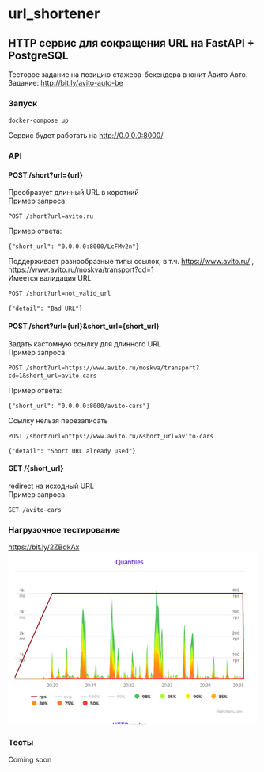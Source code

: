 # url_shortener
## HTTP сервис для сокращения URL на FastAPI + PostgreSQL
Тестовое задание на позицию стажера-бекендера в юнит Авито Авто.  
Задание: http://bit.ly/avito-auto-be
### Запуск
```
docker-compose up
```   
Сервис будет работать на http://0.0.0.0:8000/
### API
#### POST /short?url={url}
Преобразует длинный URL в короткий  
Пример запроса:
```
POST /short?url=avito.ru
```
Пример ответа:
```
{"short_url": "0.0.0.0:8000/LcFMv2n"}
```
Поддерживает разнообразные типы ссылок, в т.ч. https://www.avito.ru/ , https://www.avito.ru/moskva/transport?cd=1  
Имеется валидация URL
```
POST /short?url=not_valid_url
```
```
{"detail": "Bad URL"}
```
#### POST /short?url={url}&short_url={short_url}
Задать кастомную ссылку для длинного URL  
Пример запроса:
```
POST /short?url=https://www.avito.ru/moskva/transport?cd=1&short_url=avito-cars
```
Пример ответа:
```
{"short_url": "0.0.0.0:8000/avito-cars"}
```
Ссылку нельзя перезаписать  
```
POST /short?url=https://www.avito.ru/&short_url=avito-cars
```
```
{"detail": "Short URL already used"}
```
#### GET /{short_url}
redirect на исходный URL  
Пример запроса:
```
GET /avito-cars
```
### Нагрузочное тестирование
https://bit.ly/2ZBdkAx  
![test](/images/rps.png)
### Тесты
Coming soon
